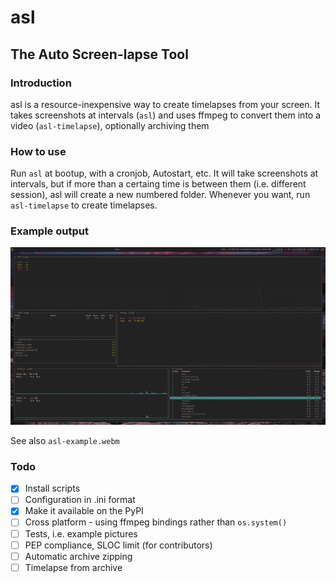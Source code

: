 # asl
## The Auto Screen-lapse Tool

### Introduction

asl is a resource-inexpensive way to create timelapses from your screen. It takes screenshots at intervals (`asl`) and uses ffmpeg to convert them into a video (`asl-timelapse`), optionally archiving them

### How to use

Run `asl` at bootup, with a cronjob, Autostart, etc. It will take screenshots at intervals, but if more than a certaing time is between them (i.e. different session), asl will create a new numbered folder. Whenever you want, run `asl-timelapse` to create timelapses.


### Example output

![example](asl-example.gif)

See also `asl-example.webm`

### Todo

 - [X] Install scripts
 - [ ] Configuration in .ini format
 - [X] Make it available on the PyPI
 - [ ] Cross platform - using ffmpeg bindings rather than `os.system()`
 - [ ] Tests, i.e. example pictures
 - [ ] PEP compliance, SLOC limit (for contributors)
 - [ ] Automatic archive zipping 
 - [ ] Timelapse from archive
